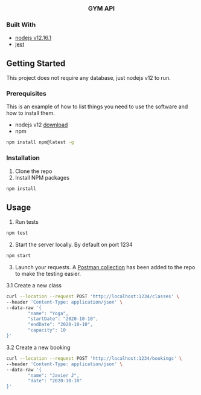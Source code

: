 <p align="center">
  <h3 align="center">GYM API</h3>
</p>


### Built With
* [nodejs v12.16.1](https://nodejs.org/en/download/)
* [jest](https://jestjs.io/en/)


<!-- GETTING STARTED -->
## Getting Started

This project does not require any database, just nodejs v12 to run.

### Prerequisites

This is an example of how to list things you need to use the software and how to install them.
* nodejs v12 [download](https://nodejs.org/en/download/)
* npm
```sh
npm install npm@latest -g
```

### Installation

1. Clone the repo
2. Install NPM packages
```sh
npm install
```

<!-- USAGE EXAMPLES -->
## Usage

1. Run tests
```sh
npm test
```

2. Start the server locally. By default on port 1234
```sh
npm start
```
3. Launch your requests. A [Postman collection](https://github.com/catalanska/gym-api/tree/master/postman_collection.json) has been added to the repo to make the testing easier.

3.1 Create a new class
```bash
curl --location --request POST 'http://localhost:1234/classes' \
--header 'Content-Type: application/json' \
--data-raw '{
		"name": "Yoga",
		"startDate": "2020-10-10",
		"endDate": "2020-10-10",
		"capacity": 10
}'
```
3.2 Create a new booking
```bash
curl --location --request POST 'http://localhost:1234/bookings' \
--header 'Content-Type: application/json' \
--data-raw '{
		"name": "Javier J",
		"date": "2020-10-10"
}'
```

